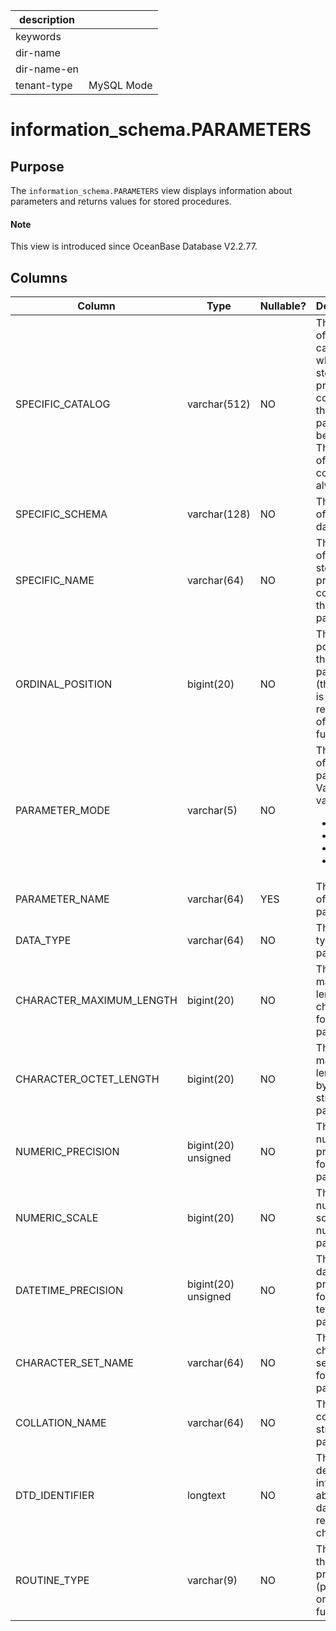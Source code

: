 | description ||
|---|---|
| keywords ||
| dir-name ||
| dir-name-en ||
| tenant-type | MySQL Mode |

# information_schema.PARAMETERS

## Purpose

The `information_schema.PARAMETERS` view displays information about parameters and returns values for stored procedures.

<main id="notice" type='explain'>
  <h4>Note</h4>
  <p>This view is introduced since OceanBase Database V2.2.77. </p>
</main>

## Columns

| Column | Type | Nullable? | Description |
| --- | --- | --- | --- |
| SPECIFIC_CATALOG | varchar(512) | NO | The name of the catalog to which the stored procedure containing the parameter belongs. The value of this column is always `def`. |
| SPECIFIC_SCHEMA | varchar(128) | NO | The name of the database. |
| SPECIFIC_NAME | varchar(64) | NO | The name of the stored procedure containing the parameter. |
| ORDINAL_POSITION | bigint(20) | NO | The position of the parameter (the value is 0 for the return value of a function). |
| PARAMETER_MODE | varchar(5) | NO | The mode of the parameter. Valid values:<ul><li>   IN</li><li>   OUT</li><li>   INOUT</li><li>    NULL</li></ul> |
| PARAMETER_NAME | varchar(64) | YES | The name of the parameter. |
| DATA_TYPE | varchar(64) | NO | The data type of the parameter. |
| CHARACTER_MAXIMUM_LENGTH | bigint(20) | NO | The maximum length in characters for string parameters. |
| CHARACTER_OCTET_LENGTH | bigint(20) | NO | The maximum length in bytes for string parameters. |
| NUMERIC_PRECISION | bigint(20) unsigned | NO | The numeric precision for numeric parameters. |
| NUMERIC_SCALE | bigint(20) | NO | The numeric scale for numeric parameters. |
| DATETIME_PRECISION | bigint(20) unsigned | NO | The datetime precision for temporal parameters. |
| CHARACTER_SET_NAME | varchar(64) | NO | The character set name for string parameters. |
| COLLATION_NAME | varchar(64) | NO | The collation for string parameters. |
| DTD_IDENTIFIER | longtext | NO | The detailed information about the data type recorded in characters. |
| ROUTINE_TYPE | varchar(9) | NO | The type of the stored procedure (procedure or function). |
